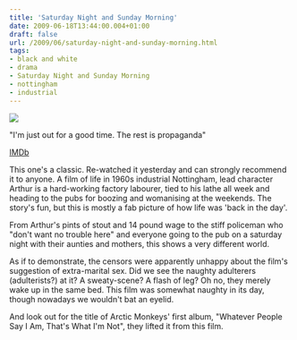 ```yaml
---
title: 'Saturday Night and Sunday Morning'
date: 2009-06-18T13:44:00.004+01:00
draft: false
url: /2009/06/saturday-night-and-sunday-morning.html
tags: 
- black and white
- drama
- Saturday Night and Sunday Morning
- nottingham
- industrial
---
```


![](/blogspot/AVvXsEigEl2WALV5AReQ18FJrHhKw4kD8crotepFNwvNtql_Opib9KgzsHdATfH8PTX69EVef-lqb6vr96r_nrpwVjyCauTfZCRphq824fotrXGGn94SCg9gRyHulo_HymGea9gas0mG8lh3eUI/s400/sat%20night%20sun%20morn.jpg)

"I'm just out for a good time. The rest is propaganda"

  
[IMDb](http://www.imdb.com/title/tt0054269/)  
  
This one's a classic. Re-watched it yesterday and can strongly recommend it to anyone. A film of life in 1960s industrial Nottingham, lead character Arthur is a hard-working factory labourer, tied to his lathe all week and heading to the pubs for boozing and womanising at the weekends. The story's fun, but this is mostly a fab picture of how life was 'back in the day'.  
  
From Arthur's pints of stout and 14 pound wage to the stiff policeman who "don't want no trouble here" and everyone going to the pub on a saturday night with their aunties and mothers, this shows a very different world.  
  
As if to demonstrate, the censors were apparently unhappy about the film's suggestion of extra-marital sex. Did we see the naughty adulterers (adulterists?) at it? A sweaty-scene? A flash of leg? Oh no, they merely wake up in the same bed. This film was somewhat naughty in its day, though nowadays we wouldn't bat an eyelid.  
  
And look out for the title of Arctic Monkeys' first album, "Whatever People Say I Am, That's What I'm Not", they lifted it from this film.